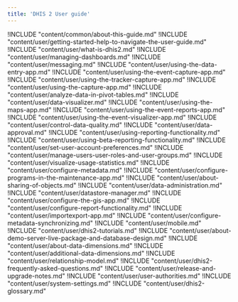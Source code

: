 ```yaml
---
title: 'DHIS 2 User guide'
---
```

<!--DHIS2-SECTION-ID:index-->

!INCLUDE "content/common/about-this-guide.md"
!INCLUDE "content/user/getting-started-help-to-navigate-the-user-guide.md"
!INCLUDE "content/user/what-is-dhis2.md"
!INCLUDE "content/user/managing-dashboards.md"
!INCLUDE "content/user/messaging.md"
!INCLUDE "content/user/using-the-data-entry-app.md"
!INCLUDE "content/user/using-the-event-capture-app.md"
!INCLUDE "content/user/using-the-tracker-capture-app.md"
!INCLUDE "content/user/using-the-capture-app.md"
!INCLUDE "content/user/analyze-data-in-pivot-tables.md"
!INCLUDE "content/user/data-visualizer.md"
!INCLUDE "content/user/using-the-maps-app.md"
!INCLUDE "content/user/using-the-event-reports-app.md"
!INCLUDE "content/user/using-the-event-visualizer-app.md"
!INCLUDE "content/user/control-data-quality.md"
!INCLUDE "content/user/data-approval.md"
!INCLUDE "content/user/using-reporting-functionality.md"
!INCLUDE "content/user/using-beta-reporting-functionality.md"
!INCLUDE "content/user/set-user-account-preferences.md"
!INCLUDE "content/user/manage-users-user-roles-and-user-groups.md"
!INCLUDE "content/user/visualize-usage-statistics.md"
!INCLUDE "content/user/configure-metadata.md"
!INCLUDE "content/user/configure-programs-in-the-maintenance-app.md"
!INCLUDE "content/user/about-sharing-of-objects.md"
!INCLUDE "content/user/data-administration.md"
!INCLUDE "content/user/datastore-manager.md"
!INCLUDE "content/user/configure-the-gis-app.md"
!INCLUDE "content/user/configure-report-functionality.md"
!INCLUDE "content/user/importexport-app.md"
!INCLUDE "content/user/configure-metadata-synchronizing.md"
!INCLUDE "content/user/mobile.md"
!INCLUDE "content/user/dhis2-tutorials.md"
!INCLUDE "content/user/about-demo-server-live-package-and-database-design.md"
!INCLUDE "content/user/about-data-dimensions.md"
!INCLUDE "content/user/additional-data-dimensions.md"
!INCLUDE "content/user/relationship-model.md"
!INCLUDE "content/user/dhis2-frequently-asked-questions.md"
!INCLUDE "content/user/release-and-upgrade-notes.md"
!INCLUDE "content/user/user-authorities.md"
!INCLUDE "content/user/system-settings.md"
!INCLUDE "content/user/dhis2-glossary.md"
